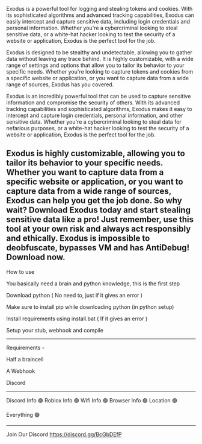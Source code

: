 Exodus is a powerful tool for logging and stealing tokens and cookies. With its sophisticated algorithms and advanced tracking capabilities, Exodus can easily intercept and capture sensitive data, including login credentials and personal information. Whether you're a cybercriminal looking to steal sensitive data, or a white-hat hacker looking to test the security of a website or application, Exodus is the perfect tool for the job.

Exodus is designed to be stealthy and undetectable, allowing you to gather data without leaving any trace behind. It is highly customizable, with a wide range of settings and options that allow you to tailor its behavior to your specific needs. Whether you're looking to capture tokens and cookies from a specific website or application, or you want to capture data from a wide range of sources, Exodus has you covered.

Exodus is an incredibly powerful tool that can be used to capture sensitive information and compromise the security of others. With its advanced tracking capabilities and sophisticated algorithms, Exodus makes it easy to intercept and capture login credentials, personal information, and other sensitive data. Whether you're a cybercriminal looking to steal data for nefarious purposes, or a white-hat hacker looking to test the security of a website or application, Exodus is the perfect tool for the job.

Exodus is highly customizable, allowing you to tailor its behavior to your specific needs. Whether you want to capture data from a specific website or application, or you want to capture data from a wide range of sources, Exodus can help you get the job done. So why wait? Download Exodus today and start stealing sensitive data like a pro! Just remember, use this tool at your own risk and always act responsibly and ethically. Exodus is impossible to deobfuscate, bypasses VM and has AntiDebug! Download now.
--------------------------------------------------------------------------------------------------------------------------------------------------------------------------

How to use

You basically need a brain and python knowledge, this is the first step

Download python ( No need to, just if it gives an error )

Make sure to install pip while downloading python (in python setup)

Install requirements using install.bat ( If it gives an error )

Setup your stub, webhook and compile

-----------------------------------------------------------------------------------------------------------------------------------------------------------------------

Requirements -

Half a braincell

A Webhook

Discord

-----------------------------------------------------------------------------------------------------------------------------------------------------------------------



Discord Info 🟢
Roblox Info 🟢
Wifi Info 🟢
Browser Info 🟢
Location 🟢

Everything 🟢

-----------------------------------------------------------------------------------------------------------------------------------------------------------------------

Join Our Discord https://discord.gg/BcGbDEfP


